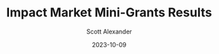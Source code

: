 ---
layout: podcast
title: "Impact Market Mini-Grants Results"
author: Scott Alexander
description: https://www.astralcodexten.com/p/impact-market-mini-grants-results
date: 2023-10-09
length: 4753557
duration: 1188
guid: impact-market-mini-grants-results
---